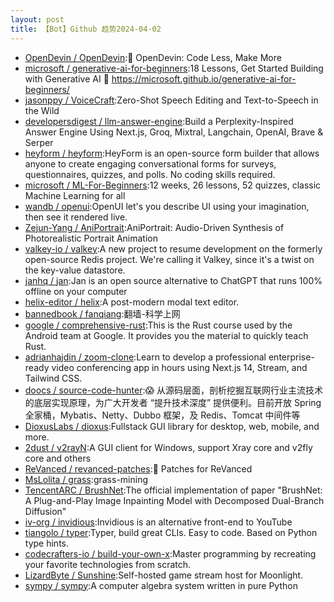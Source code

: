 ```yaml
---
layout: post
title: 【Bot】Github 趋势2024-04-02
---
```


* [OpenDevin / OpenDevin](https://github.com/OpenDevin/OpenDevin):🐚 OpenDevin: Code Less, Make More
* [microsoft / generative-ai-for-beginners](https://github.com/microsoft/generative-ai-for-beginners):18 Lessons, Get Started Building with Generative AI 🔗 https://microsoft.github.io/generative-ai-for-beginners/
* [jasonppy / VoiceCraft](https://github.com/jasonppy/VoiceCraft):Zero-Shot Speech Editing and Text-to-Speech in the Wild
* [developersdigest / llm-answer-engine](https://github.com/developersdigest/llm-answer-engine):Build a Perplexity-Inspired Answer Engine Using Next.js, Groq, Mixtral, Langchain, OpenAI, Brave & Serper
* [heyform / heyform](https://github.com/heyform/heyform):HeyForm is an open-source form builder that allows anyone to create engaging conversational forms for surveys, questionnaires, quizzes, and polls. No coding skills required.
* [microsoft / ML-For-Beginners](https://github.com/microsoft/ML-For-Beginners):12 weeks, 26 lessons, 52 quizzes, classic Machine Learning for all
* [wandb / openui](https://github.com/wandb/openui):OpenUI let's you describe UI using your imagination, then see it rendered live.
* [Zejun-Yang / AniPortrait](https://github.com/Zejun-Yang/AniPortrait):AniPortrait: Audio-Driven Synthesis of Photorealistic Portrait Animation
* [valkey-io / valkey](https://github.com/valkey-io/valkey):A new project to resume development on the formerly open-source Redis project. We're calling it Valkey, since it's a twist on the key-value datastore.
* [janhq / jan](https://github.com/janhq/jan):Jan is an open source alternative to ChatGPT that runs 100% offline on your computer
* [helix-editor / helix](https://github.com/helix-editor/helix):A post-modern modal text editor.
* [bannedbook / fanqiang](https://github.com/bannedbook/fanqiang):翻墙-科学上网
* [google / comprehensive-rust](https://github.com/google/comprehensive-rust):This is the Rust course used by the Android team at Google. It provides you the material to quickly teach Rust.
* [adrianhajdin / zoom-clone](https://github.com/adrianhajdin/zoom-clone):Learn to develop a professional enterprise-ready video conferencing app in hours using Next.js 14, Stream, and Tailwind CSS.
* [doocs / source-code-hunter](https://github.com/doocs/source-code-hunter):😱 从源码层面，剖析挖掘互联网行业主流技术的底层实现原理，为广大开发者 “提升技术深度” 提供便利。目前开放 Spring 全家桶，Mybatis、Netty、Dubbo 框架，及 Redis、Tomcat 中间件等
* [DioxusLabs / dioxus](https://github.com/DioxusLabs/dioxus):Fullstack GUI library for desktop, web, mobile, and more.
* [2dust / v2rayN](https://github.com/2dust/v2rayN):A GUI client for Windows, support Xray core and v2fly core and others
* [ReVanced / revanced-patches](https://github.com/ReVanced/revanced-patches):🧩 Patches for ReVanced
* [MsLolita / grass](https://github.com/MsLolita/grass):grass-mining
* [TencentARC / BrushNet](https://github.com/TencentARC/BrushNet):The official implementation of paper "BrushNet: A Plug-and-Play Image Inpainting Model with Decomposed Dual-Branch Diffusion"
* [iv-org / invidious](https://github.com/iv-org/invidious):Invidious is an alternative front-end to YouTube
* [tiangolo / typer](https://github.com/tiangolo/typer):Typer, build great CLIs. Easy to code. Based on Python type hints.
* [codecrafters-io / build-your-own-x](https://github.com/codecrafters-io/build-your-own-x):Master programming by recreating your favorite technologies from scratch.
* [LizardByte / Sunshine](https://github.com/LizardByte/Sunshine):Self-hosted game stream host for Moonlight.
* [sympy / sympy](https://github.com/sympy/sympy):A computer algebra system written in pure Python
